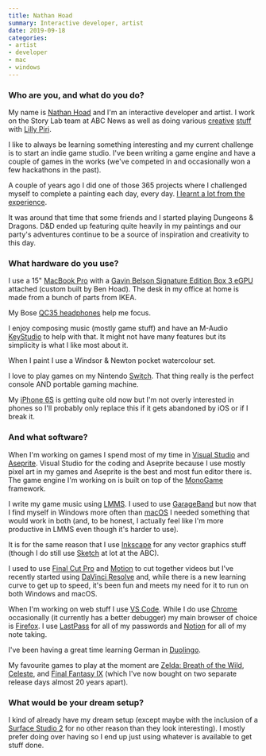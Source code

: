 ```yaml
---
title: Nathan Hoad
summary: Interactive developer, artist 
date: 2019-09-18
categories:
- artist
- developer
- mac
- windows
---
```


### Who are you, and what do you do?

My name is [Nathan Hoad](https://nathanhoad.net/ "Nathan's website.") and I'm an interactive developer and artist. I work on the Story Lab team at ABC News as well as doing various [creative](https://nathanhoad.itch.io/the-definitely-ending-story "Nathan and Lilly's point-and-click puzzle game.") [stuff](https://nathanhoad.itch.io/pixel-beach "Nathan and Lilly's surfing game.") with [Lilly Piri](https://lillypiri.com/ "Lilly's website.").

I like to always be learning something interesting and my current challenge is to start an indie game studio. I've been writing a game engine and have a couple of games in the works (we've competed in and occasionally won a few hackathons in the past).

A couple of years ago I did one of those 365 projects where I challenged myself to complete a painting each day, every day. [I learnt a lot from the experience](https://nathanhoad.net/what-i-learned-from-365-paintings/ "Nathan's post about his 365 paintings challenge.").

It was around that time that some friends and I started playing Dungeons & Dragons. D&D ended up featuring quite heavily in my paintings and our party's adventures continue to be a source of inspiration and creativity to this day.

### What hardware do you use?

I use a 15" [MacBook Pro][macbook-pro] with a [Gavin Belson Signature Edition Box 3 eGPU](https://benhoad.net/hooli-signature-edition-box-3-mod "Ben Hoad's custom built eGPU.") attached (custom built by Ben Hoad). The desk in my office at home is made from a bunch of parts from IKEA.

My Bose [QC35 headphones][quietcomfort-35] help me focus.

I enjoy composing music (mostly game stuff) and have an M-Audio [KeyStudio][] to help with that. It might not have many features but its simplicity is what I like most about it.

When I paint I use a Windsor & Newton pocket watercolour set.

I love to play games on my Nintendo [Switch][switch.2]. That thing really is the perfect console AND portable gaming machine.

My [iPhone 6S][iphone-6s] is getting quite old now but I'm not overly interested in phones so I'll probably only replace this if it gets abandoned by iOS or if I break it.

### And what software?

When I'm working on games I spend most of my time in [Visual Studio][visual-studio] and [Aseprite][]. Visual Studio for the coding and Aseprite because I use mostly pixel art in my games and Aseprite is the best and most fun editor there is. The game engine I'm working on is built on top of the [MonoGame][] framework.

I write my game music using [LMMS][]. I used to use [GarageBand][] but now that I find myself in Windows more often than [macOS][] I needed something that would work in both (and, to be honest, I actually feel like I'm more productive in LMMS even though it's harder to use).

It is for the same reason that I use [Inkscape][] for any vector graphics stuff (though I do still use [Sketch][] at lot at the ABC).

I used to use [Final Cut Pro][final-cut-pro] and [Motion][] to cut together videos but I've recently started using [DaVinci Resolve][davinci-resolve] and, while there is a new learning curve to get up to speed, it's been fun and meets my need for it to run on both Windows and macOS.

When I'm working on web stuff I use [VS Code][visual-studio-code]. While I do use [Chrome][] occasionally (it currently has a better debugger) my main browser of choice is [Firefox][]. I use [LastPass][] for all of my passwords and [Notion][] for all of my note taking.

I've been having a great time learning German in [Duolingo][duolingo-ios].

My favourite games to play at the moment are [Zelda: Breath of the Wild][the-legend-of-zelda-breath-of-the-wild], [Celeste][], and [Final Fantasy IX][final-fantasy-ix] (which I've now bought on two separate release days almost 20 years apart).

### What would be your dream setup?

I kind of already have my dream setup (except maybe with the inclusion of a [Surface Studio 2][surface-studio-2] for no other reason than they look interesting). I mostly prefer doing over having so I end up just using whatever is available to get stuff done.

[aseprite]: https://www.aseprite.org/ "A pixel editor and animation tool."
[celeste]: https://en.wikipedia.org/wiki/Celeste_(video_game) "A platforming game."
[chrome]: https://www.google.com/intl/en/chrome/ "A WebKit-based browser, where each tab runs in its own thread."
[davinci-resolve]: https://www.blackmagicdesign.com/products/davinciresolve "Colour correction software."
[duolingo-ios]: https://apps.apple.com/app/duolingo-learn-spanish-french/id570060128 "An app for learning languages."
[final-cut-pro]: https://en.wikipedia.org/wiki/Final_Cut_Pro "A nonlinear video editor."
[final-fantasy-ix]: https://en.wikipedia.org/wiki/Final_Fantasy_IX "A role playing game."
[firefox]: https://www.mozilla.org/en-US/firefox/new/ "A cross-platform open-source web browser."
[garageband]: https://www.apple.com/mac/garageband/ "An audio recording and editing tool for the Mac."
[inkscape]: https://inkscape.org/ "An open-source vector graphics program."
[iphone-6s]: https://en.wikipedia.org/wiki/IPhone_6S "A smartphone."
[keystudio]: https://m-audio.com/products/view/m-audio-keystudio "An audio keyboard."
[lastpass]: https://www.lastpass.com/ "A password manager."
[lmms]: https://lmms.io/ "A cross-platform audio creation tool."
[macbook-pro]: https://www.apple.com/macbook-pro/ "A laptop."
[macos]: https://en.wikipedia.org/wiki/MacOS "An operating system for Mac hardware."
[monogame]: https://www.monogame.net/ "A cross-platform game framework."
[motion]: https://www.apple.com/final-cut-pro/motion/ "A 3D motion graphics suite."
[notion]: https://www.notion.so/ "A collaborative wiki service."
[quietcomfort-35]: http://web.archive.org/web/20220309113434/https://www.bose.com/en_us/products/headphones/over_ear_headphones/quietcomfort-35-wireless-ii.html "Wireless over-the-ear headphones."
[sketch]: https://www.sketch.com/ "A vector drawing application for Mac OS X."
[surface-studio-2]: https://en.wikipedia.org/wiki/Surface_Studio_2 "An all-in-one PC."
[switch.2]: https://www.nintendo.com/switch/ "A gaming console."
[the-legend-of-zelda-breath-of-the-wild]: https://en.wikipedia.org/wiki/The_Legend_of_Zelda%3A_Breath_of_the_Wild "An action game for the Switch."
[visual-studio-code]: https://code.visualstudio.com/ "A development IDE."
[visual-studio]: http://web.archive.org/web/20180617165945/https://www.visualstudio.com/ "A Windows development environment."

